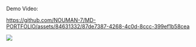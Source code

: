 Demo Video:


https://github.com/NOUMAN-7/MD-PORTFOLIO/assets/84631332/87de7387-4268-4c0d-8ccc-399ef1b58cea

<img src="images/p1.mp4">

